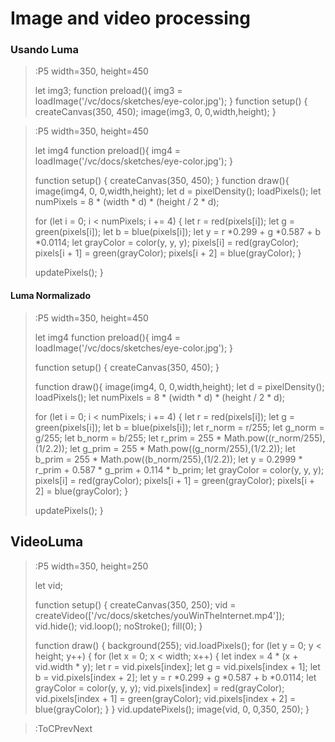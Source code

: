 # Image and video processing

### Usando Luma

> :P5 width=350, height=450
>
> let img3;
> function preload(){
>   img3 = loadImage('/vc/docs/sketches/eye-color.jpg');
>}
> function setup() {
>   createCanvas(350, 450);
>   image(img3, 0, 0,width,height);
> }

> :P5 width=350, height=450
>
> let img4
> function preload(){
>   img4 = loadImage('/vc/docs/sketches/eye-color.jpg');
>}
>
> function setup() {
>   createCanvas(350, 450);
>}
>function draw(){
>   image(img4, 0, 0,width,height);
>   let d = pixelDensity();
>   loadPixels();
>   let numPixels = 8 * (width * d) * (height / 2 * d);
>   
>   for (let i = 0; i < numPixels; i += 4) {
>      let r = red(pixels[i]);
>      let g = green(pixels[i]);
>      let b = blue(pixels[i]);
>      let y = r *0.299 + g *0.587 + b *0.0114;
>      let grayColor = color(y, y, y);
>      pixels[i] = red(grayColor);
>      pixels[i + 1] = green(grayColor);
>      pixels[i + 2] = blue(grayColor);
>    }
>
>   updatePixels();
> }

#### Luma Normalizado

> :P5 width=350, height=450
>
> let img4
> function preload(){
>   img4 = loadImage('/vc/docs/sketches/eye-color.jpg');
>}
>
> function setup() {
>   createCanvas(350, 450);
>}
>
>function draw(){
>   image(img4, 0, 0,width,height);
>   let d = pixelDensity();
>   loadPixels();
>   let numPixels = 8 * (width * d) * (height / 2 * d);
>   
>   for (let i = 0; i < numPixels; i += 4) {
>      let r = red(pixels[i]);
>      let g = green(pixels[i]);
>      let b = blue(pixels[i]);
>      let r_norm = r/255;
>      let g_norm = g/255;
>      let b_norm = b/255;
>      let r_prim = 255 * Math.pow((r_norm/255),(1/2.2));
>      let g_prim = 255 * Math.pow((g_norm/255),(1/2.2));
>      let b_prim = 255 * Math.pow((b_norm/255),(1/2.2));
>      let y = 0.2999 * r_prim + 0.587 * g_prim + 0.114 * b_prim;
>      let grayColor = color(y, y, y);
>      pixels[i] = red(grayColor);
>      pixels[i + 1] = green(grayColor);
>      pixels[i + 2] = blue(grayColor);
>    }
>
>   updatePixels();
> }
> 

## VideoLuma

> :P5 width=350, height=250
>
>let vid;
>
>function setup() {
>    createCanvas(350, 250);
>    vid = createVideo(['/vc/docs/sketches/youWinTheInternet.mp4']);
>    vid.hide();
>    vid.loop();
>    noStroke();
>    fill(0);
>}
>
>function draw() {
>  background(255);
>  vid.loadPixels();
>  for (let y = 0; y < height; y++) {
>    for (let x = 0; x < width; x++) {
>       let index = 4 * (x + vid.width * y);
>       let r = vid.pixels[index];
>       let g = vid.pixels[index + 1];
>       let b = vid.pixels[index + 2];
>      let y = r *0.299 + g *0.587 + b *0.0114;
>      let grayColor = color(y, y, y);
>      vid.pixels[index] = red(grayColor);
>      vid.pixels[index + 1] = green(grayColor);
>      vid.pixels[index + 2] = blue(grayColor);
>    }
>  }
>  vid.updatePixels();
>  image(vid, 0, 0,350, 250);
>}

>:ToCPrevNext
